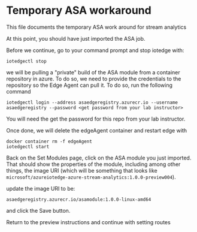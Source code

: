 
# Temporary ASA workaround

This file documents the temporary ASA work around for stream analytics

At this point, you should have just imported the ASA job.

Before we continue, go to your command prompt and stop iotedge with:

```
iotedgectl stop
```

we will be pulling a "private" build of the ASA module from a container repository in azure.  To do so, we need to provide the credentials to the repository so the Edge Agent can pull it.  To do so, run the following command

```
iotedgectl login --address asaedgeregistry.azurecr.io --username asaedgeregistry --password <get password from your lab instructor>
```

You will need the get the password for this repo from your lab instructor.

Once done, we will delete the edgeAgent container and restart edge with

```
docker container rm -f edgeAgent
iotedgectl start
```

Back on the Set Modules page, click on the ASA module you just imported.  That should show the properties of the module, including among other things, the image URI  (which will be something that looks like ````microsoft/azureiotedge-azure-stream-analytics:1.0.0-preview004````).

update the image URI to be:

````asaedgeregistry.azurecr.io/asamodule:1.0.0-linux-amd64````

and click the Save button.  

Return to the preview instructions and continue with setting routes

